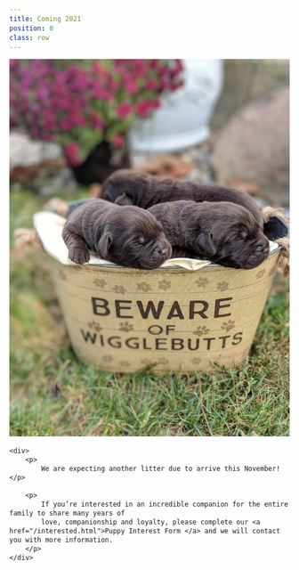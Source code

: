 ```yaml
---
title: Coming 2021
position: 0
class: row
---
```


<section class="row">
<div>
    <img src="images/puppies1.JPG" alt="Wigglebutts coming soon!" class="img-banner" />
    </div>

    <div>
        <p>
            We are expecting another litter due to arrive this November! </p>

        <p>
            If you’re interested in an incredible companion for the entire family to share many years of
            love, companionship and loyalty, please complete our <a href="/interested.html">Puppy Interest Form </a> and we will contact you with more information.
        </p>
    </div>

</section>
